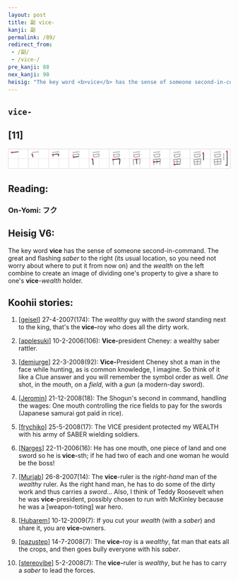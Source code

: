 ```yaml
---
layout: post
title: 副 vice-
kanji: 副
permalink: /89/
redirect_from:
 - /副/
 - /vice-/
pre_kanji: 88
nex_kanji: 90
heisig: "The key word <b>vice</b> has the sense of someone second-in-command. The great and flashing <i>saber</i> to the right (its usual location, so you need not worry about where to put it from now on) and the <i>wealth</i> on the left combine to create an image of dividing one's property to give a share to one's <b>vice</b>-<i>wealth</i> holder."
---
```


## `vice-`

## [11]

<div class="stroke"><img src="../images/E589AF.png" /></div>

## Reading:

### On-Yomi: フク

## Heisig V6:

The key word <b>vice</b> has the sense of someone second-in-command. The great and flashing <i>saber</i> to the right (its usual location, so you need not worry about where to put it from now on) and the <i>wealth</i> on the left combine to create an image of dividing one's property to give a share to one's <b>vice</b>-<i>wealth</i> holder.

## Koohii stories:

1) [<a href="http://kanji.koohii.com/profile/geisel">geisel</a>] 27-4-2007(174): The <em>wealthy</em> guy with the <em>sword</em> standing next to the king, that&#039;s the<strong> vice-</strong>roy who does all the dirty work.

2) [<a href="http://kanji.koohii.com/profile/applesuki">applesuki</a>] 10-2-2006(106): <strong>Vice-</strong>president Cheney: a wealthy saber rattler.

3) [<a href="http://kanji.koohii.com/profile/demiurge">demiurge</a>] 22-3-2008(92): <strong>Vice-</strong>President Cheney shot a man in the face while hunting, as is common knowledge, I imagine. So think of it like a Clue answer and you will remember the symbol order as well. <em>One</em> shot, in the <em>mouth</em>, on a <em>field</em>, with a <em>gun</em> (a modern-day sword).

4) [<a href="http://kanji.koohii.com/profile/Jeromin">Jeromin</a>] 21-12-2008(18): The Shogun&#039;s second in command, handling the wages: One mouth controlling the rice fields to pay for the swords (Japanese samurai got paid in rice).

5) [<a href="http://kanji.koohii.com/profile/frychiko">frychiko</a>] 25-5-2008(17): The VICE president protected my WEALTH with his army of SABER wielding soldiers.

6) [<a href="http://kanji.koohii.com/profile/Narges">Narges</a>] 22-11-2006(16): He has one mouth, one piece of land and one sword so he is<strong> vice-</strong>sth; if he had two of each and one woman he would be the boss!

7) [<a href="http://kanji.koohii.com/profile/Murjab">Murjab</a>] 26-8-2007(14): The <strong>vice</strong>-ruler is the <em>right-hand</em> man of the <em>wealthy</em> ruler. As the right hand man, he has to do some of the dirty work and thus carries a <em>sword</em>... Also, I think of Teddy Roosevelt when he was <strong>vice</strong>-president, possibly chosen to run with McKinley because he was a [weapon-toting] war hero.

8) [<a href="http://kanji.koohii.com/profile/Hubarem">Hubarem</a>] 10-12-2009(7): If you cut your <em>wealth</em> (with a <em>saber</em>) and share it, you are<strong> vice-</strong>owners.

9) [<a href="http://kanji.koohii.com/profile/pazustep">pazustep</a>] 14-7-2008(7): The <strong>vice-</strong>roy is a <em>wealthy</em>, fat man that eats all the crops, and then goes bully everyone with his <em>saber</em>.

10) [<a href="http://kanji.koohii.com/profile/stereovibe">stereovibe</a>] 5-2-2008(7): The<strong> vice-</strong>ruler is <em>wealthy</em>, but he has to carry a <em>saber</em> to lead the forces.
